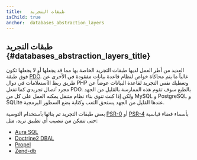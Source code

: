 ```yaml
---
title:   طبقات التجريد
isChild: true
anchor:  databases_abstraction_layers
---
```


## طبقات التجريد {#databases_abstraction_layers_title}

العديد من أطر العمل لديها طبقات التجريد الخاصة بها مما قد يجعلها أو لا يجعلها تكون فوق طبقة [PDO][1].
غالباً ما يتم محاكاة خواص لنظام قاعدة بيانات مفقودة في الأخرى عن طريق ربط الٱستعلامات في دوال PHP وتعطيك نفس التجريد لقاعدة البيانات عوضاً عن مجرد ٱتصال تجريدي كما تفعل PDO. بالطبع سوف تقوم هذه الممارسة بالقليل من الجهد ولكن إذا كنت تنوي بناء نظام متنقل يمكنه العمل على كل من MySQL و PostgreSQL و SQLite عندها القليل من الجهد يستحق التعب وكتابة بضع السطور البرمجية.

بعض طبقات التجريد تم بنائها بٱستخدام التوصية [PSR-0][psr0] أو [PSR-4][psr4] بأسماء فضاء قياسية حتى تتمكن من تنصيب أي تطبيق تريد، مثل:

* [Aura SQL][6]
* [Doctrine2 DBAL][2]
* [Propel][7]
* [Zend-db][4]


[1]: http://php.net/book.pdo
[2]: http://www.doctrine-project.org/projects/dbal.html
[4]: https://packages.zendframework.com/docs/latest/manual/en/index.html#zendframework/zend-db
[6]: https://github.com/auraphp/Aura.Sql
[7]: http://propelorm.org/
[psr0]: http://www.php-fig.org/psr/psr-0/
[psr4]: http://www.php-fig.org/psr/psr-4/
